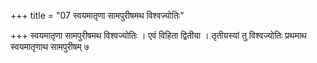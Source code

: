 +++
title = "07 स्वयमातृणा सामपुरीषमथ विश्वज्योतिः"

+++
स्वयमातृणा सामपुरीषमथ विश्वज्योतिः । एवं विहिता द्वितीया । तृतीयस्यां तु विश्वज्योतिः प्रथमाथ स्वयमातृणाथ सामपुरीषम् ७